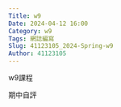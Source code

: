 ```yaml
---
Title: w9
Date: 2024-04-12 16:00
Category: w9
Tags: 網誌編寫
Slug: 41123105_2024-Spring-w9
Author: 41123105
---
```


w9課程

<!-- PELICAN_END_SUMMARY -->
期中自評
